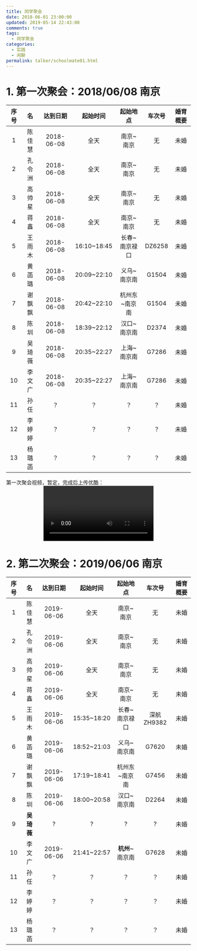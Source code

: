 ```yaml
---
title: 同学聚会
date: 2018-06-01 23:00:00
updated: 2019-05-14 22:43:00
comments: true
tags:
  - 同学聚会
categories: 
  - 实践
  - 闲聊
permalink: talker/schoolmate01.html
---
```


# 1. 第一次聚会：2018/06/08 南京

| 序号 | 名  | 达到日期 | 起始时间 |  起始地点 | 车次号 |  婚育概要 |
| :-: | :-: |   :-:   |   :-:   |  :-:   |  :-:  |   :-:  | 
| 1 | 陈佳慧 | 2018-06-08 | 全天 | 南京~南京 |  无 |   未婚 | 
| 2 | 孔令洲 | 2018-06-08 | 全天 | 南京~南京 | 无 |   未婚 |
| 3 | 高帅星 | 2018-06-08 | 全天 | 南京~南京 | 无 |   未婚 |
| 4 | 蒋鑫   | 2018-06-08 | 全天 | 南京~南京 | 无 |   未婚 |
| 5 | 王雨木 | 2018-06-08 | 16:10~18:45 | 长春~南京禄口 |  DZ6258 |   未婚 |
| 6 | 黄菡璐 | 2018-06-08 | 20:09~22:10 | 义乌~南京南 |  G1504 |   未婚 |
| 7 | 谢飘飘 | 2018-06-08 | 20:42~22:10 | 杭州东~南京南 | G1504 |   未婚 |
| 8 | 陈圳   | 2018-06-08 | 18:39~22:12 | 汉口~南京南 | D2374 |   未婚 |
| 9 | 吴琦薇 | 2018-06-08 | 20:35~22:27 | 上海~南京南 | G7286 |   未婚 |
| 10 | 李文广| 2018-06-08 | 20:35~22:27 | 上海~南京南 | G7286 |   未婚 |
| 11 | 孙任 |  ？ | ？ | ？| ？|    未婚 | 
| 12 | 李婷婷 |  ？ | ？ | ？| ？|    未婚 | 
| 13 | 杨璐菡 |  ？ | ？ | ？| ？|  未婚 | 

第一次聚会视频，暂定，完成后上传优酷：  
<video src="https://securt.oss-cn-hangzhou.aliyuncs.com/first_classmate_reunion_in_nanjing.mp4" controls="controls" style="max-width: 100%; display: block; margin-left: auto; margin-right: auto;">
your browser does not support the video tag
</video>

# 2. 第二次聚会：2019/06/06 南京

| 序号 | 名  | 达到日期 | 起始时间 |  起始地点 | 车次号 |  婚育概要 |
| :-: | :-: |   :-:   |   :-:   |  :-:   |  :-:  |   :-:  | 
| 1 | 陈佳慧 | 2019-06-06 | 全天 | 南京~南京 |  无 |   未婚 | 
| 2 | 孔令洲 | 2019-06-06 | 全天 | 南京~南京 | 无 |   未婚 |
| 3 | 高帅星 | 2019-06-06 | 全天 | 南京~南京 | 无 |   未婚 |
| 4 | 蒋鑫   | 2019-06-06 | 全天 | 南京~南京 | 无 |   未婚 |
| 5 | 王雨木 | 2019-06-06 | 15:35~18:20 | 长春~南京禄口 |  深航ZH9382 |   未婚 |
| 6 | 黄菡璐 | 2019-06-06 | 18:52~21:03 | 义乌~南京南 |  G7620 |   未婚 |
| 7 | 谢飘飘 | 2019-06-06 | 17:19~18:41 | 杭州东~南京南 | G7456 |   未婚 |
| 8 | 陈圳   | 2019-06-06 | 18:00~20:58 | 汉口~南京南 | D2264 |   未婚 |
| 9 | **吴琦薇** | ? | ? | ? | ? | 未婚 |
| 10 | 李文广| 2019-06-06 | 21:41~22:57 | **杭州**~南京南 | G7628 |   未婚 |
| 11 | 孙任  |  ？       | ？           | ？         | ？|    未婚 | 
| 12 | 李婷婷 |  ？      | ？           | ？         | ？|    未婚 | 
| 13 | 杨璐菡 |  ？      | ？           | ？         | ？|  未婚 | 